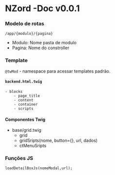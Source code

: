 # NZord -Doc v0.0.1


### Modelo de rotas
 `/app/{modulo}/{pagina}`
 
*  Modulo: Nome pasta de modulo 
*  Pagina: Nome do constroller 

### Template 
``@twMod`` - namespace para acessar templates padrão.


#### ``backend.html.twig``
    - blocks
        - page_title
        - content
        - container
        - scripts 


#### Componentes Twig

- base/grid.twig
    - grid
    - gridSripts(nome, button={}, url, dados)
    - ctMenuSripts


### Funções JS

``loadDetailBoxJs(nomeModal,url);``